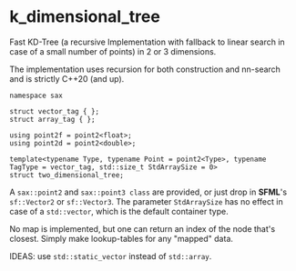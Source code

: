 # k_dimensional_tree

Fast KD-Tree (a recursive Implementation with fallback to linear search in case of a small number of points) in 2 or 3 dimensions.

The implementation uses recursion for both construction and nn-search and is strictly C++20 (and up).


    namespace sax

    struct vector_tag { };
    struct array_tag { };

    using point2f = point2<float>;
    using point2d = point2<double>;

    template<typename Type, typename Point = point2<Type>, typename TagType = vector_tag, std::size_t StdArraySize = 0>
    struct two_dimensional_tree;


A `sax::point2` and `sax::point3 class` are provided, or just drop in **SFML**'s `sf::Vector2` or `sf::Vector3`. The parameter `StdArraySize` has no effect in case of a `std::vector`, which is the default container type.

No map is implemented, but one can return an index of the node that's closest. Simply make lookup-tables for any "mapped" data.

IDEAS: use `std::static_vector` instead of `std::array`.
